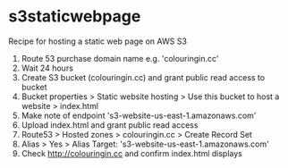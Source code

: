 # s3staticwebpage
Recipe for hosting a static web page on AWS S3

1. Route 53 purchase domain name e.g. 'colouringin.cc'
2. Wait 24 hours
3. Create S3 bucket (colouringin.cc) and grant public read access to bucket
4. Bucket properties > Static website hosting > Use this bucket to host a website > index.html
5. Make note of endpoint 's3-website-us-east-1.amazonaws.com'
6. Upload index.html and grant public read access
7. Route53 > Hosted zones > colouringin.cc > Create Record Set
8. Alias > Yes > Alias Target: 's3-website-us-east-1.amazonaws.com'
9. Check http://colouringin.cc and confirm index.html displays
